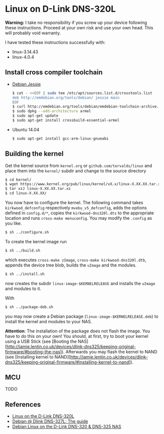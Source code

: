 # Linux on D-Link DNS-320L

**Warning:** I take no responsibility if you screw up your device following these instructions. Proceed at your own risk and use your own head. This will probably void warranty.

I have tested these instructions successfully with:
* linux-3.14.43
* linux-4.0.4

Install cross compiler toolchain
--------------------------------

* [Debian Jessie][deb-cross]
    ```bash
    $ cat - <<EOF | sudo tee /etc/apt/sources.list.d/crosstools.list 
    deb http://emdebian.org/tools/debian/ jessie main
    EOF
    $ curl http://emdebian.org/tools/debian/emdebian-toolchain-archive.key | sudo apt-key add -
    $ sudo dpkg --add-architecture armel
    $ sudo apt-get update
    $ sudo apt-get install crossbuild-essential-armel
    ```

* Ubuntu 14.04
    ```bash
    $ sudo apt-get install gcc-arm-linux-gnueabi
    ```

[deb-cross]: https://wiki.debian.org/CrossToolchains#Installation

Building the kernel
-------------------
Get the kernel source from `kernel.org` or `github.com/torvalds/linux` and place them into the `kernel/` subdir and change to the source directory
```bash
$ cd kernel/
$ wget https://www.kernel.org/pub/linux/kernel/vX.x/linux-X.XX.XX.tar.xz
$ tar xzJ linux-X.XX.XX.tar.xz
$ cd linux-X.XX.XX/
```
You now have to configure the kernel. The following command takes `kirkwood_defconfig` respectively `mvebu_v5_defconfig`, adds the options defined in `config.d/*`, copies the `kirkwood-dns320l.dts` to the appropriate location and runs `cross-make menuconfig`. You may modify the `.config` as you like.
```bash
$ sh ../configure.sh
```

To create the kernel image run
```bash
$ sh ../build.sh
```
which executes `cross-make zImage`, `cross-make kirkwood-dns320l.dtb`, appends the device tree blob, builds the `uImage` and the modules.


```bash
$ sh ../install.sh
```
now creates the subdir `linux-image-$KERNELRELEASE` and installs the `uImage` and modules to it.

With
```bash
$ sh ../package-deb.sh
```
you may now create a Debian package (`linux-image-$KERNELRELEASE.deb`) to install the kernel and modules to your NAS. 

**Attention**: The installation of the package does not flash the image. You have to do this on your own! You should, at first, try to boot your kernel using a USB Stick (see [Booting the NAS][http://jamie.lentin.co.uk/devices/dlink-dns325/keeping-original-firmware/#booting-the-nas]). Afterwards you may flash the kernel to NAND (see [Installing kernel to NAND][http://jamie.lentin.co.uk/devices/dlink-dns325/keeping-original-firmware/#installing-kernel-to-nand]).

MCU
------------
TODO




References
----------
* [Linux on the D-Link DNS-320L][boe]
* [Debian @ Dlink DNS-327L: The guide][nec]
* [Debian Linux on the D-Link DNS-320 & DNS-325 NAS][len]


[nec]: http://ncrmnt.org/wp/2015/02/15/debian-dlink-dns-327l-the-guide/
[boe]: http://www.aboehler.at/doku/doku.php/projects:dns320l
[len]: http://jamie.lentin.co.uk/devices/dlink-dns325/
